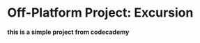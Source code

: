  Off-Platform Project: Excursion
=================================

**this is a simple project from codecademy**



